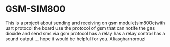 # GSM-SIM800
This is a project about sending and receiving on gsm module(sim800c)with uart protocol 
the board use the protocol of gsm that can notife the gas dioxide and send sms via gsm protocol
has a relay
has a relay control 
has a sound output
...
hope it would be helpful for you.
Aliasgharnorouzi

